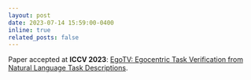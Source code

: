 ```yaml
---
layout: post
date: 2023-07-14 15:59:00-0400
inline: true
related_posts: false
---
```


Paper accepted at **ICCV 2023**: [EgoTV: Egocentric Task Verification from Natural Language Task Descriptions](https://rishihazra.github.io/EgoTV/).
